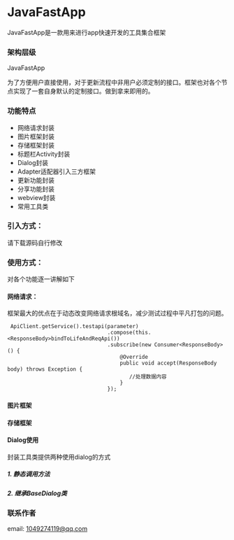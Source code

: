 # JavaFastApp


JavaFastApp是一款用来进行app快速开发的工具集合框架

### 架构层级
JavaFastApp

为了方便用户直接使用，对于更新流程中非用户必须定制的接口。框架也对各个节点实现了一套自身默认的定制接口。做到拿来即用的。

### 功能特点

- 网络请求封装
- 图片框架封装
- 存储框架封装
- 标题栏Activity封装
- Dialog封装
- Adapter适配器引入三方框架
- 更新功能封装
- 分享功能封装
- webview封装
- 常用工具类

### 引入方式：

请下载源码自行修改

### 使用方式：

对各个功能逐一讲解如下

#### 网络请求：

框架最大的优点在于动态改变网络请求根域名，减少测试过程中平凡打包的问题。

```
 ApiClient.getService().testapi(parameter)
                                .compose(this.<ResponseBody>bindToLifeAndReqApi())
                                .subscribe(new Consumer<ResponseBody>() {
                                    @Override
                                    public void accept(ResponseBody body) throws Exception {
                                       //处理数据内容
                                    }
                                });
```
#### 图片框架

#### 存储框架

#### Dialog使用

封装工具类提供两种使用dialog的方式

##### 1. 静态调用方法

##### 2. 继承BaseDialog类

### 联系作者
email: 1049274119@qq.com
